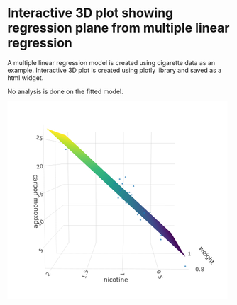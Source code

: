 # Interactive 3D plot showing regression plane from multiple linear regression

A multiple linear regression model is created using cigarette data as an example.
Interactive 3D plot is created using plotly library and saved as a html widget.

No analysis is done on the fitted model.

![Screenshot of 3D plot showing regression plane](images/screenshot.png)
